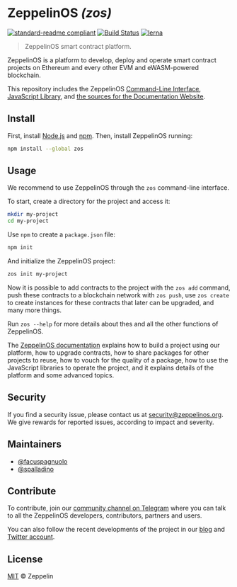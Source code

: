 # ZeppelinOS _(zos)_

[![standard-readme compliant](https://img.shields.io/badge/readme%20style-standard-brightgreen.svg)](https://github.com/RichardLitt/standard-readme)
[![Build Status](https://travis-ci.com/zeppelinos/zos.svg?branch=master)](https://travis-ci.com/zeppelinos/zos)
[![lerna](https://img.shields.io/badge/maintained%20with-lerna-cc00ff.svg)](https://lernajs.io/)

> ZeppelinOS smart contract platform.

ZeppelinOS is a platform to develop, deploy and operate smart contract
projects on Ethereum and every other EVM and eWASM-powered blockchain.

This repository includes the ZeppelinOS
[Command-Line Interface](https://github.com/zeppelinos/zos/tree/master/packages/cli#readme),
[JavaScript Library](https://github.com/zeppelinos/zos/tree/master/packages/lib#readme),
and [the sources for the Documentation Website](https://github.com/zeppelinos/zos/tree/master/packages/docs#readme).

## Install

First, install [Node.js](http://nodejs.org/) and [npm](https://npmjs.com/).
Then, install ZeppelinOS running:

```sh
npm install --global zos
```

## Usage

We recommend to use ZeppelinOS through the `zos` command-line interface.

To start, create a directory for the project and access it:

```sh
mkdir my-project
cd my-project
```

Use `npm` to create a `package.json` file:

```sh
npm init
```

And initialize the ZeppelinOS project:

```sh
zos init my-project
```

Now it is possible to add contracts to the project with the `zos add` command,
push these contracts to a blockchain network with `zos push`, use
`zos create` to create instances for these contracts that later can be
upgraded, and many more things.

Run `zos --help` for more details about thes and all the other functions of
ZeppelinOS.

The
[ZeppelinOS documentation](https://docs.zeppelinos.org/)
explains how to build a project using our platform, how to upgrade contracts,
how to share packages for other projects to reuse, how to vouch for the quality
of a package, how to use the JavaScript libraries to operate the project, and
it explains details of the platform and some advanced topics.

## Security

If you find a security issue, please contact us at security@zeppelinos.org. We
give rewards for reported issues, according to impact and severity.

## Maintainers

* [@facuspagnuolo](https://github.com/facuspagnuolo/)
* [@spalladino](https://github.com/spalladino)

## Contribute

To contribute, join our
[community channel on Telegram](https://t.me/zeppelinos) where you can talk to
all the ZeppelinOS developers, contributors, partners and users.

You can also follow the recent developments of the project in our
[blog](https://blog.zeppelin.solutions/) and
[Twitter account](https://twitter.com/zeppelinorg).

## License

[MIT](LICENSE) © Zeppelin
